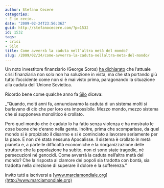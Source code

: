 ```yaml
---
author: Stefano Cecere
categories:
- E io cecio..
date: "2009-02-24T23:56:36Z"
guid: http://stefanocecere.com/?p=1532
id: 1532
tags:
- crisi
- Silo
title: Come avverrà la caduta nell’altra metà del mondo?
slug: /2009/02/24/come-avverra-la-caduta-nellaltra-meta-del-mondo/
---
```


Un noto investitore finanziario (George Soros) [ha dichiarato](http://www.comedonchisciotte.org/site/modules.php?name=News&file=article&sid=5620) che l&#8217;attuale crisi finanziaria non solo non ha soluzione in vista, ma che sta portando giù tutto l&#8217;occidente come non si è mai visto prima, paragonando la situazione alla caduta dell&#8217;Unione Sovietica.

Ricordo bene come qualche anno fa [Silo](http://www.silo.net) diceva:
  
_&#8220;Quando, molti anni fa, annunciavamo la caduta di un sistema molti si burlavano di ciò che per loro era impossibile. Mezzo mondo, mezzo sistema che si supponeva monolitico è crollato.</p> 

Però quel mondo che è caduto lo ha fatto senza violenza e ha mostrato le cose buone che c’erano nella gente. Inoltre, prima che scomparisse, da quel mondo si è propiziato il disarmo e si è cominciato a lavorare seriamente per la pace. E non c’è stata nessuna Apocalisse. Il sistema è crollato in metà pianeta e, a parte le difficoltà economiche e la riorganizzazione delle strutture che la popolazione ha subito, non ci sono state tragedie, né persecuzioni né genocidi. Come avverrà la caduta nell’altra metà del mondo? Che la risposta al clamore dei popoli sia tradotta con bontà, sia tradotta nella direzione di superare il dolore e la sofferenza.&#8221;
  
</em>

invito tutti a iscriversi a [www.marciamondiale.org](http://www.marciamondiale.org)